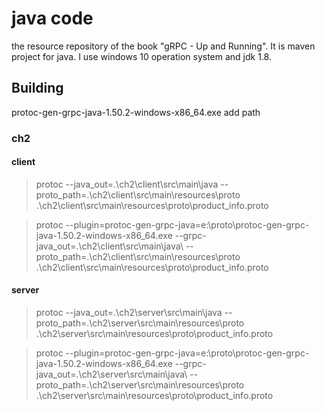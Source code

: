 
# java code 

the resource repository of the book "gRPC - Up and Running". 
It is maven project for java.
I use windows 10 operation system and jdk 1.8.



## Building


protoc-gen-grpc-java-1.50.2-windows-x86_64.exe
add path 

### ch2
#### client
> protoc --java_out=.\ch2\client\src\main\java --proto_path=.\ch2\client\src\main\resources\proto .\ch2\client\src\main\resources\proto\product_info.proto

> protoc --plugin=protoc-gen-grpc-java=e:\proto\protoc-gen-grpc-java-1.50.2-windows-x86_64.exe --grpc-java_out=.\ch2\client\src\main\java\ --proto_path=.\ch2\client\src\main\resources\proto .\ch2\client\src\main\resources\proto\product_info.proto


#### server
> protoc --java_out=.\ch2\server\src\main\java --proto_path=.\ch2\server\src\main\resources\proto .\ch2\server\src\main\resources\proto\product_info.proto

> protoc --plugin=protoc-gen-grpc-java=e:\proto\protoc-gen-grpc-java-1.50.2-windows-x86_64.exe --grpc-java_out=.\ch2\server\src\main\java\ --proto_path=.\ch2\server\src\main\resources\proto .\ch2\server\src\main\resources\proto\product_info.proto




